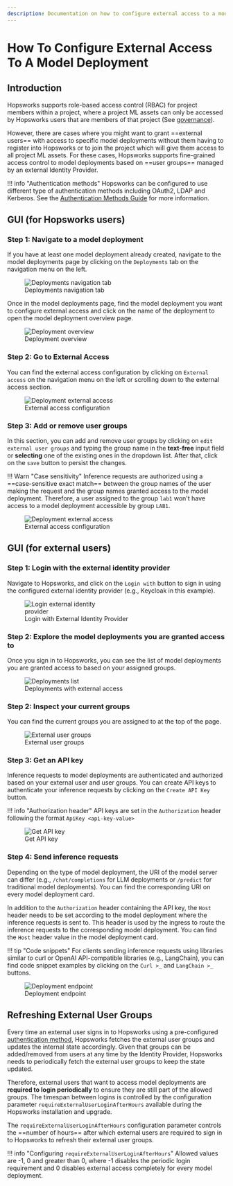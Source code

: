 ```yaml
---
description: Documentation on how to configure external access to a model deployment
---
```


# How To Configure External Access To A Model Deployment

## Introduction

Hopsworks supports role-based access control (RBAC) for project members within a project, where a project ML assets can only be accessed by Hopsworks users that are members of that project (See [governance](../../../concepts/projects/governance.md)).

However, there are cases where you might want to grant ==external users== with access to specific model deployments without them having to register into Hopsworks or to join the project which will give them access to all project ML assets. For these cases, Hopsworks supports fine-grained access control to model deployments based on ==user groups== managed by an external Identity Provider.

!!! info "Authentication methods"
    Hopsworks can be configured to use different type of authentication methods including OAuth2, LDAP and Kerberos. See the [Authentication Methods Guide](../../../setup_installation/admin/auth.md) for more information.

## GUI (for Hopsworks users)

### Step 1: Navigate to a model deployment

If you have at least one model deployment already created, navigate to the model deployments page by clicking on the `Deployments` tab on the navigation menu on the left.

<p align="center">
  <figure>
    <img src="../../../../assets/images/guides/mlops/serving/deployments_tab_sidebar_with_list.svg" alt="Deployments navigation tab">
    <figcaption>Deployments navigation tab</figcaption>
  </figure>
</p>

Once in the model deployments page, find the model deployment you want to configure external access and click on the name of the deployment to open the model deployment overview page.

<p align="center">
  <figure>
    <img src="../../../../assets/images/guides/mlops/serving/deployment_overview.png" alt="Deployment overview">
    <figcaption>Deployment overview</figcaption>
  </figure>
</p>

### Step 2: Go to External Access

You can find the external access configuration by clicking on `External access` on the navigation menu on the left or scrolling down to the external access section.

<p align="center">
  <figure>
    <img src="../../../../assets/images/guides/mlops/serving/deployment_external_access.png" alt="Deployment external access">
    <figcaption>External access configuration</figcaption>
  </figure>
</p>

### Step 3: Add or remove user groups

In this section, you can add and remove user groups by clicking on `edit external user groups` and typing the group name in the **text-free** input field or **selecting** one of the existing ones in the dropdown list. After that, click on the `save` button to persist the changes.


!!! Warn "Case sensitivity"
    Inference requests are authorized using a ==case-sensitive exact match== between the group names of the user making the request and the group names granted access to the model deployment. Therefore, a user assigned to the group `lab1` won't have access to a model deployment accessible by group `LAB1`.

<p align="center">
  <figure>
    <img src="../../../../assets/images/guides/mlops/serving/deployment_external_access_edit.png" alt="Deployment external access">
    <figcaption>External access configuration</figcaption>
  </figure>
</p>

## GUI (for external users)

### Step 1: Login with the external identity provider

Navigate to Hopsworks, and click on the `Login with` button to sign in using the configured external identity provider (e.g., Keycloak in this example).

<p align="center">
  <figure>
    <img style="max-width: 50%" src="../../../../assets/images/guides/mlops/serving/login_external_idp.png" alt="Login external identity provider">
    <figcaption>Login with External Identity Provider</figcaption>
  </figure>
</p>

### Step 2: Explore the model deployments you are granted access to

Once you sign in to Hopsworks, you can see the list of model deployments you are granted access to based on your assigned groups.

<p align="center">
  <figure>
    <img src="../../../../assets/images/guides/mlops/serving/deployment_external_list.png" alt="Deployments list">
    <figcaption>Deployments with external access</figcaption>
  </figure>
</p>

### Step 2: Inspect your current groups

You can find the current groups you are assigned to at the top of the page.

<p align="center">
  <figure>
    <img src="../../../../assets/images/guides/mlops/serving/deployment_external_groups.png" alt="External user groups">
    <figcaption>External user groups</figcaption>
  </figure>
</p>

### Step 3: Get an API key

Inference requests to model deployments are authenticated and authorized based on your external user and user groups. You can create API keys to authenticate your inference requests by clicking on the `Create API Key` button.

!!! info "Authorization header"
    API keys are set in the `Authorization` header following the format `ApiKey <api-key-value>`

<p align="center">
  <figure>
    <img src="../../../../assets/images/guides/mlops/serving/deployment_external_api_key.png" alt="Get API key">
    <figcaption>Get API key</figcaption>
  </figure>
</p>

### Step 4: Send inference requests

Depending on the type of model deployment, the URI of the model server can differ (e.g., `/chat/completions` for LLM deployments or `/predict` for traditional model deployments). You can find the corresponding URI on every model deployment card.

In addition to the `Authorization` header containing the API key, the `Host` header needs to be set according to the model deployment where the inference requests is sent to. This header is used by the ingress to route the inference requests to the corresponding model deployment. You can find the `Host` header value in the model deployment card.

!!! tip "Code snippets"
    For clients sending inference requests using libraries similar to curl or OpenAI API-compatible libraries (e.g., LangChain), you can find code snippet examples by clicking on the `Curl >_` and `LangChain >_` buttons.

<p align="center">
  <figure>
    <img src="../../../../assets/images/guides/mlops/serving/deployment_external_code_snippets.png" alt="Deployment endpoint">
    <figcaption>Deployment endpoint</figcaption>
  </figure>
</p>

## Refreshing External User Groups

Every time an external user signs in to Hopsworks using a pre-configured [authentication method](../../../setup_installation/admin/auth.md), Hopsworks fetches the external user groups and updates the internal state accordingly. Given that groups can be added/removed from users at any time by the Identity Provider, Hopsworks needs to periodically fetch the external user groups to keep the state updated.

Therefore, external users that want to access model deployments are **required to login periodically** to ensure they are still part of the allowed groups. The timespan between logins is controlled by the configuration parameter `requireExternalUserLoginAfterHours` available during the Hopsworks installation and upgrade. 

The `requireExternalUserLoginAfterHours` configuration parameter controls the ==number of hours== after which external users are required to sign in to Hopsworks to refresh their external user groups. 

!!! info "Configuring `requireExternalUserLoginAfterHours`"
    Allowed values are -1, 0 and greater than 0, where -1 disables the periodic login requirement and 0 disables external access completely for every model deployment.
